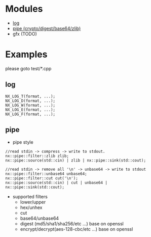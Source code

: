 # Modules
- [log](#log)
- [pipe (crypto/digest/base64/zlib)](#pipe)
- gfx (TODO)

# Examples
please goto test/*.cpp

## log
````
NX_LOG_T(format, ...);
NX_LOG_D(format, ...);
NX_LOG_W(format, ...);
NX_LOG_E(format, ...);
NX_LOG_F(format, ...);
````
## pipe
- pipe style
````
//read stdin -> compress -> write to stdout.
nx::pipe::filter::zlib zlib;
nx::pipe::source(std::cin) | zlib | nx::pipe::sink(std::cout);

//read stdin -> remove all '\n' -> unbase64 -> write to stdout
nx::pipe::filter::unbase64 unbase64;
nx::pipe::filter::cut cut('\n');
nx::pipe::source(std::cin) | cut | unbase64 | nx::pipe::sink(std::cout);

````
- supported filters
    - lower/upper
    - hex/unhex
    - cut
    - base64/unbase64
    - digest (md5/sha1/sha256/etc ...) base on openssl
    - encrypt/decrypt(aes-128-cbc/etc ...) base on openssl 

